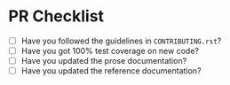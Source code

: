 # PR Checklist

- [ ] Have you followed the guidelines in `CONTRIBUTING.rst`?
- [ ] Have you got 100% test coverage on new code?
- [ ] Have you updated the prose documentation?
- [ ] Have you updated the reference documentation?
